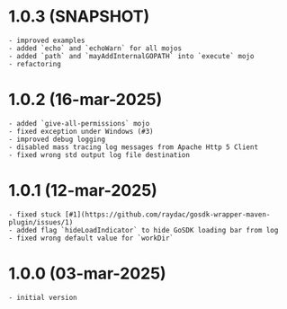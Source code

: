 # 1.0.3 (SNAPSHOT)

    - improved examples
    - added `echo` and `echoWarn` for all mojos
    - added `path` and `mayAddInternalGOPATH` into `execute` mojo
    - refactoring

# 1.0.2 (16-mar-2025)

    - added `give-all-permissions` mojo
    - fixed exception under Windows (#3)
    - improved debug logging
    - disabled mass tracing log messages from Apache Http 5 Client
    - fixed wrong std output log file destination

# 1.0.1 (12-mar-2025)

    - fixed stuck [#1](https://github.com/raydac/gosdk-wrapper-maven-plugin/issues/1)
    - added flag `hideLoadIndicator` to hide GoSDK loading bar from log
    - fixed wrong default value for `workDir`

# 1.0.0 (03-mar-2025)

    - initial version
